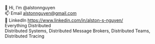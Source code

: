 👋 Hi, I’m @alstonnguyen
<br/>
📫 Email alstonnguyen@gmail.com
<br/>
🔗 LinkedIn https://www.linkedin.com/in/alston-s-nguyen/
<br/>
Everything Distributed
<br/>
Distributed Systems, Distributed Message Brokers, Distributed Teams, Distributed Tracing



<!---
alstonnguyen/alstonnguyen is a ✨ special ✨ repository because its `README.md` (this file) appears on your GitHub profile.
You can click the Preview link to take a look at your changes.
--->
